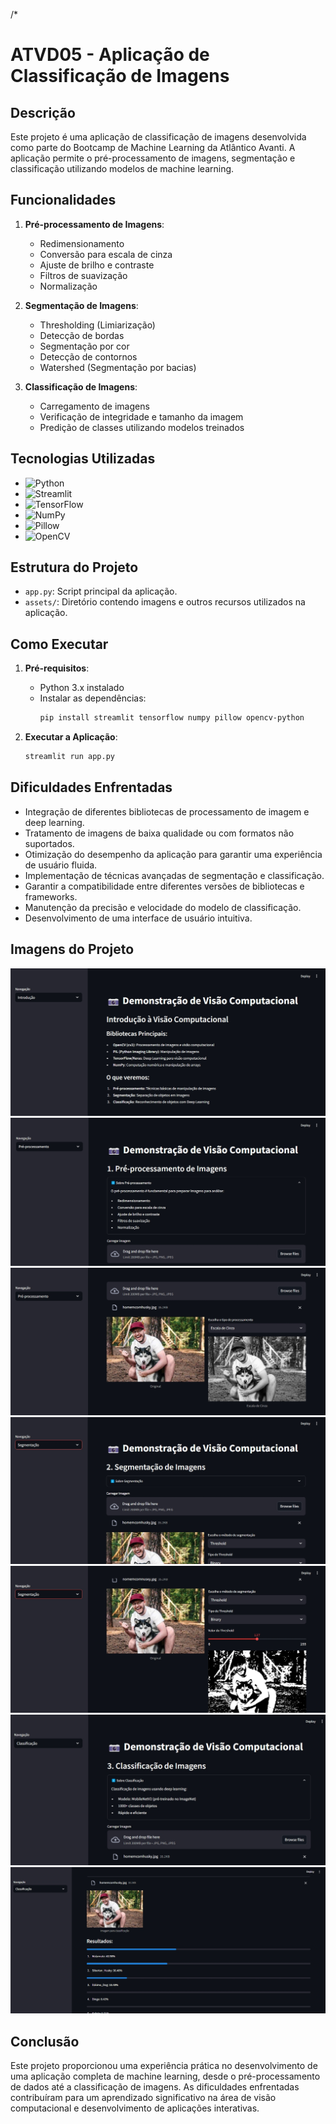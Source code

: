 /*
# ATVD05 - Aplicação de Classificação de Imagens

## Descrição
Este projeto é uma aplicação de classificação de imagens desenvolvida como parte do Bootcamp de Machine Learning da Atlântico Avanti. A aplicação permite o pré-processamento de imagens, segmentação e classificação utilizando modelos de machine learning.

## Funcionalidades
1. **Pré-processamento de Imagens**:
    - Redimensionamento
    - Conversão para escala de cinza
    - Ajuste de brilho e contraste
    - Filtros de suavização
    - Normalização

2. **Segmentação de Imagens**:
    - Thresholding (Limiarização)
    - Detecção de bordas
    - Segmentação por cor
    - Detecção de contornos
    - Watershed (Segmentação por bacias)

3. **Classificação de Imagens**:
    - Carregamento de imagens
    - Verificação de integridade e tamanho da imagem
    - Predição de classes utilizando modelos treinados

## Tecnologias Utilizadas
- ![Python](https://img.shields.io/badge/Python-3.x-blue?logo=python&logoColor=white)
- ![Streamlit](https://img.shields.io/badge/Streamlit-0.84.0-red?logo=streamlit&logoColor=white)
- ![TensorFlow](https://img.shields.io/badge/TensorFlow-2.5-orange?logo=tensorflow&logoColor=white)
- ![NumPy](https://img.shields.io/badge/NumPy-1.21-blue?logo=numpy&logoColor=white)
- ![Pillow](https://img.shields.io/badge/Pillow-8.2-green?logo=pillow&logoColor=white)
- ![OpenCV](https://img.shields.io/badge/OpenCV-4.5.3-yellow?logo=opencv&logoColor=white)

## Estrutura do Projeto
- `app.py`: Script principal da aplicação.
- `assets/`: Diretório contendo imagens e outros recursos utilizados na aplicação.

## Como Executar
1. **Pré-requisitos**:
    - Python 3.x instalado
    - Instalar as dependências:
      ```bash
      pip install streamlit tensorflow numpy pillow opencv-python
      ```

2. **Executar a Aplicação**:
    ```bash
    streamlit run app.py
    ```

## Dificuldades Enfrentadas
- Integração de diferentes bibliotecas de processamento de imagem e deep learning.
- Tratamento de imagens de baixa qualidade ou com formatos não suportados.
- Otimização do desempenho da aplicação para garantir uma experiência de usuário fluida.
- Implementação de técnicas avançadas de segmentação e classificação.
- Garantir a compatibilidade entre diferentes versões de bibliotecas e frameworks.
- Manutenção da precisão e velocidade do modelo de classificação.
- Desenvolvimento de uma interface de usuário intuitiva.

## Imagens do Projeto
![Intro](assets/intro.jpeg)
![Pré-processamento01](assets/preprocessaemnto01.jpeg)
![Pré-processamento02](assets/preprocessamento02.jpeg)
![Segmentacao01](assets/segmentacao01.jpeg)
![Segmentacao02](assets/segmentacao02.jpeg)
![Classificação01](assets/classificacao01.jpeg)
![Classificação02](assets/classificacao02.jpeg)

## Conclusão
Este projeto proporcionou uma experiência prática no desenvolvimento de uma aplicação completa de machine learning, desde o pré-processamento de dados até a classificação de imagens. As dificuldades enfrentadas contribuíram para um aprendizado significativo na área de visão computacional e desenvolvimento de aplicações interativas.
